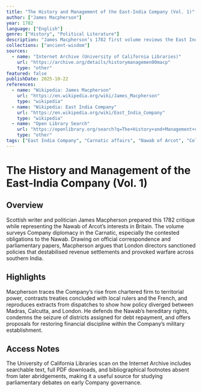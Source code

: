 ```yaml
---
title: "The History and Management of the East-India Company (Vol. 1)"
author: ["James Macpherson"]
year: 1782
language: ["English"]
genre: ["History", "Political Literature"]
description: "James Macpherson’s 1782 first volume reviews the East India Company’s conduct in the Carnatic, defending the Nawab of Arcot’s treaty claims while criticising Company administrators for fiscal and military overreach."
collections: ["ancient-wisdom"]
sources:
  - name: "Internet Archive (University of California Libraries)"
    url: "https://archive.org/details/historymanagemen00macp"
    type: "other"
featured: false
publishDate: 2025-10-22
references:
  - name: "Wikipedia: James Macpherson"
    url: "https://en.wikipedia.org/wiki/James_Macpherson"
    type: "wikipedia"
  - name: "Wikipedia: East India Company"
    url: "https://en.wikipedia.org/wiki/East_India_Company"
    type: "wikipedia"
  - name: "Open Library Search"
    url: "https://openlibrary.org/search?q=The+History+and+Management+of+the+East-India+Company+Vol.+1"
    type: "other"
tags: ["East India Company", "Carnatic affairs", "Nawab of Arcot", "Colonial governance", "18th century"]
---
```


# The History and Management of the East-India Company (Vol. 1)

## Overview
Scottish writer and politician James Macpherson prepared this 1782 critique while representing the Nawab of Arcot’s interests in Britain. The volume surveys Company diplomacy in the Carnatic, especially the contested obligations to the Nawab. Drawing on official correspondence and parliamentary papers, Macpherson argues that London directors sanctioned policies that destabilised revenue settlements and provoked warfare across southern India.

## Highlights
Macpherson traces the Company’s rise from chartered firm to territorial power, contrasts treaties concluded with local rulers and the French, and reproduces extracts from dispatches to show how policy diverged between Madras, Calcutta, and London. He defends the Nawab’s hereditary rights, condemns the seizure of districts assigned for debt repayment, and offers proposals for restoring financial discipline within the Company’s military establishment.

## Access Notes
The University of California Libraries scan on the Internet Archive includes searchable text, full PDF downloads, and bibliographical footnotes absent from later abridgements, making it a useful source for studying parliamentary debates on early Company governance.
